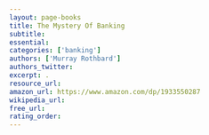 ```yaml
---
layout: page-books
title: The Mystery Of Banking
subtitle: 
essential: 
categories: ['banking']
authors: ['Murray Rothbard']
authors_twitter: 
excerpt: .
resource_url: 
amazon_url: https://www.amazon.com/dp/1933550287
wikipedia_url: 
free_url: 
rating_order: 
---
```

